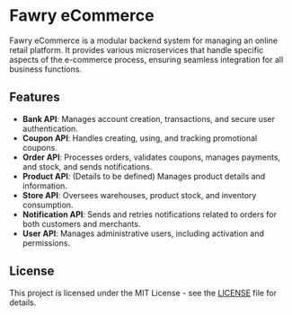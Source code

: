 # Fawry eCommerce

Fawry eCommerce is a modular backend system for managing an online retail platform. It provides various microservices that handle specific aspects of the e-commerce process, ensuring seamless integration for all business functions.

## Features

- **Bank API**: Manages account creation, transactions, and secure user authentication.
- **Coupon API**: Handles creating, using, and tracking promotional coupons.
- **Order API**: Processes orders, validates coupons, manages payments, and stock, and sends notifications.
- **Product API**: (Details to be defined) Manages product details and information.
- **Store API**: Oversees warehouses, product stock, and inventory consumption.
- **Notification API**: Sends and retries notifications related to orders for both customers and merchants.
- **User API**: Manages administrative users, including activation and permissions.

## License

This project is licensed under the MIT License - see the [LICENSE](LICENSE) file for details.
